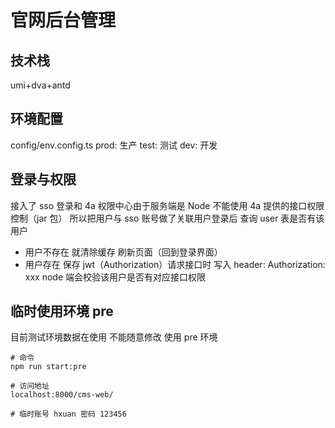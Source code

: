 # 官网后台管理

## 技术栈

umi+dva+antd

## 环境配置

config/env.config.ts prod: 生产 test: 测试 dev: 开发

## 登录与权限

接入了 sso 登录和 4a 权限中心由于服务端是 Node 不能使用 4a 提供的接口权限控制（jar 包） 所以把用户与 sso 账号做了关联用户登录后 查询 user 表是否有该用户

- 用户不存在 就清除缓存 刷新页面（回到登录界面）
- 用户存在 保存 jwt（Authorization）请求接口时 写入 header: Authorization: xxx node 端会校验该用户是否有对应接口权限

## 临时使用环境 pre

目前测试环境数据在使用 不能随意修改 使用 pre 环境

```
# 命令
npm run start:pre

# 访问地址
localhost:8000/cms-web/

# 临时账号 hxuan 密码 123456

```
